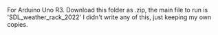 For Arduino Uno R3.
Download this folder as .zip, the main file to run is 'SDL_weather_rack_2022'
I didn't write any of this, just keeping my own copies.
